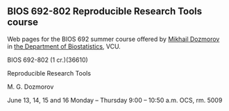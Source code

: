 ## BIOS 692-802 Reproducible Research Tools course

Web pages for the BIOS 692 summer course offered by [Mikhail Dozmorov](https://mdozmorov.github.io/) in [the Department of Biostatistics](http://www.biostatistics.vcu.edu/), VCU.

BIOS 692-802 (1 cr.)(36610)

Reproducible Research Tools

M. G. Dozmorov

June 13, 14, 15 and 16 Monday – Thursday 9:00 – 10:50 a.m. OCS, rm. 5009
